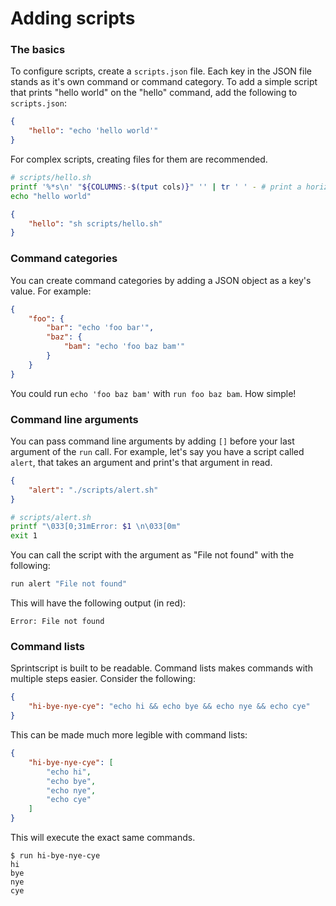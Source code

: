 # Adding scripts

### The basics
To configure scripts, create a `scripts.json` file.
Each key in the JSON file stands as it's own command or command category.
To add a simple script that prints "hello world" on the "hello" command, add the following to `scripts.json`:

```json
{
    "hello": "echo 'hello world'"
}
```

For complex scripts, creating files for them are recommended.

```bash
# scripts/hello.sh
printf '%*s\n' "${COLUMNS:-$(tput cols)}" '' | tr ' ' - # print a horizontal a line
echo "hello world"
```

```json
{
    "hello": "sh scripts/hello.sh"
}
```

### Command categories
You can create command categories by adding a JSON object as a key's value. 
For example:

```json
{
    "foo": {
        "bar": "echo 'foo bar'",
        "baz": {
            "bam": "echo 'foo baz bam'"
        }
    }
}
```

You could run `echo 'foo baz bam'` with `run foo baz bam`. How simple!

### Command line arguments
You can pass command line arguments by adding `[]` before your last argument of the `run` call.
For example, let's say you have a script called `alert`, that takes an argument and print's that argument in read.
```json
{
    "alert": "./scripts/alert.sh"
}
```
```bash
# scripts/alert.sh
printf "\033[0;31mError: $1 \n\033[0m"
exit 1
```

You can call the script with the argument as "File not found" with the following:

```bash
run alert "File not found"
```

This will have the following output (in red):

```text
Error: File not found
```

### Command lists
Sprintscript is built to be readable. Command lists makes commands with multiple steps easier.
Consider the following:
```json
{
    "hi-bye-nye-cye": "echo hi && echo bye && echo nye && echo cye"
}
```

This can be made much more legible with command lists:

```json
{
    "hi-bye-nye-cye": [
        "echo hi",
        "echo bye",
        "echo nye",
        "echo cye"
    ]
}
```

This will execute the exact same commands.

```shell
$ run hi-bye-nye-cye
hi
bye
nye
cye
```